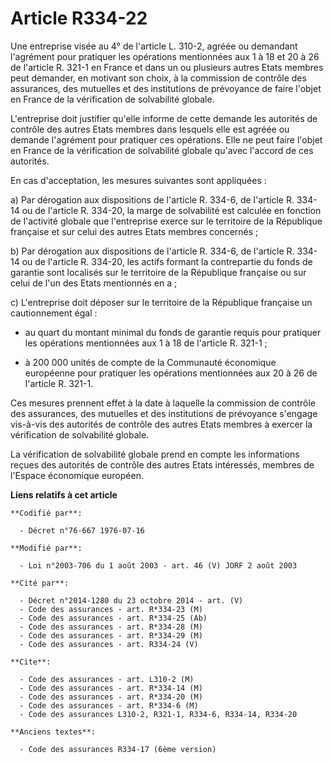 # Article R334-22

Une entreprise visée au 4° de l'article L. 310-2, agréée ou demandant l'agrément pour pratiquer les opérations mentionnées
aux 1 à 18 et 20 à 26 de l'article R. 321-1 en France et dans un ou plusieurs autres Etats membres peut demander, en motivant
son choix, à la commission de contrôle des assurances, des mutuelles et des institutions de prévoyance de faire l'objet en
France de la vérification de solvabilité globale.

L'entreprise doit justifier qu'elle informe de cette demande les autorités de contrôle des autres Etats membres dans lesquels
elle est agréée ou demande l'agrément pour pratiquer ces opérations. Elle ne peut faire l'objet en France de la vérification
de solvabilité globale qu'avec l'accord de ces autorités.

En cas d'acceptation, les mesures suivantes sont appliquées :

a) Par dérogation aux dispositions de l'article R. 334-6, de l'article R. 334-14 ou de l'article R. 334-20, la marge de
solvabilité est calculée en fonction de l'activité globale que l'entreprise exerce sur le territoire de la République
française et sur celui des autres Etats membres concernés ;

b) Par dérogation aux dispositions de l'article R. 334-6, de l'article R. 334-14 ou de l'article R. 334-20, les actifs
formant la contrepartie du fonds de garantie sont localisés sur le territoire de la République française ou sur celui de l'un
des Etats mentionnés en a ;

c) L'entreprise doit déposer sur le territoire de la République française un cautionnement égal :

- au quart du montant minimal du fonds de garantie requis pour pratiquer les opérations mentionnées aux 1 à 18 de l'article
R. 321-1 ;

- à 200 000 unités de compte de la Communauté économique européenne pour pratiquer les opérations mentionnées aux 20 à 26 de
l'article R. 321-1.

Ces mesures prennent effet à la date à laquelle la commission de contrôle des assurances, des mutuelles et des institutions
de prévoyance s'engage vis-à-vis des autorités de contrôle des autres Etats membres à exercer la vérification de solvabilité
globale.

La vérification de solvabilité globale prend en compte les informations reçues des autorités de contrôle des autres Etats
intéressés, membres de l'Espace économique européen.

**Liens relatifs à cet article**

	**Codifié par**:

	  - Décret n°76-667 1976-07-16

	**Modifié par**:

	  - Loi n°2003-706 du 1 août 2003 - art. 46 (V) JORF 2 août 2003

	**Cité par**:

	  - Décret n°2014-1280 du 23 octobre 2014 - art. (V)
	  - Code des assurances - art. R*334-23 (M)
	  - Code des assurances - art. R*334-25 (Ab)
	  - Code des assurances - art. R*334-28 (M)
	  - Code des assurances - art. R*334-29 (M)
	  - Code des assurances - art. R334-24 (V)

	**Cite**:

	  - Code des assurances - art. L310-2 (M)
	  - Code des assurances - art. R*334-14 (M)
	  - Code des assurances - art. R*334-20 (M)
	  - Code des assurances - art. R*334-6 (M)
	  - Code des assurances L310-2, R321-1, R334-6, R334-14, R334-20

	**Anciens textes**:

	  - Code des assurances R334-17 (6ème version)
